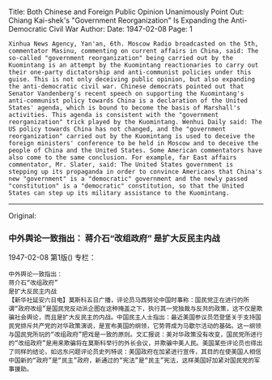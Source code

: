 Title: Both Chinese and Foreign Public Opinion Unanimously Point Out: Chiang Kai-shek's "Government Reorganization" Is Expanding the Anti-Democratic Civil War
Author:
Date: 1947-02-08
Page: 1

    Xinhua News Agency, Yan'an, 6th. Moscow Radio broadcasted on the 5th, commentator Masinu, commenting on current affairs in China, said: The so-called "government reorganization" being carried out by the Kuomintang is an attempt by the Kuomintang reactionaries to carry out their one-party dictatorship and anti-communist policies under this guise. This is not only deceiving public opinion, but also expanding the anti-democratic civil war. Chinese democrats pointed out that Senator Vandenberg's recent speech on supporting the Kuomintang's anti-communist policy towards China is a declaration of the United States' agenda, which is bound to become the basis of Marshall's activities. This agenda is consistent with the "government reorganization" trick played by the Kuomintang. Wenhui Daily said: The US policy towards China has not changed, and the "government reorganization" carried out by the Kuomintang is used to deceive the foreign ministers' conference to be held in Moscow and to deceive the people of China and the United States. Some American commentators have also come to the same conclusion. For example, far East affairs commentator, Mr. Slater, said: The United States government is stepping up its propaganda in order to convince Americans that China's new "government" is a "democratic" government and the newly passed "constitution" is a "democratic" constitution, so that the United States can step up its military assistance to the Kuomintang.



<hr /> 

Original: 


### 中外舆论一致指出：  蒋介石“改组政府”  是扩大反民主内战

1947-02-08
第1版()
专栏：

    中外舆论一致指出：
    蒋介石“改组政府”
    是扩大反民主内战
    【新华社延安六日电】莫斯科五日广播，评论员马西努论中国时事称：国民党正在进行的所谓“政府改组”是国民党反动派企图在这种掩盖之下，执行其一党独裁与反共的政策，这不仅是欺骗社会舆论，而且是扩大反民主的内战。中国民主人士指出：最近美国参议员范登堡关于支持国民党排斥共产党的对华政策演说，是宣布美国的纲领，它势蒋成为马歇尔活动的基础。这一纲领与国民党所玩的“改组政府”把戏是一致的原则。文汇报说：美对华政策没有改变，国民党所进行的“改组政府”是用来欺骗将在莫斯科举行的外长会议，并欺骗中美人民。美国某些评论员也得出了同样的结论，如远东问题评论员史列特说：美国政府在加紧进行宣传，其目的在使美国人相信中国新的“政府”是“民主”政府，新通过的“宪法”是“民主”宪法，这样美国好加紧对国民党的军事援助。

